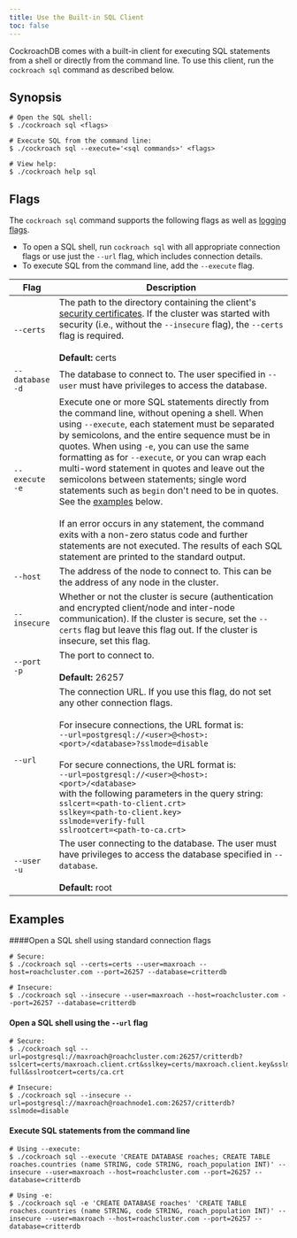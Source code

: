 ```yaml
---
title: Use the Built-in SQL Client
toc: false
---
```


CockroachDB comes with a built-in client for executing SQL statements from a shell or directly from the command line. To use this client, run the `cockroach sql` command as described below.  

<div id="toc"></div>

## Synopsis

~~~ shell
# Open the SQL shell:
$ ./cockroach sql <flags>

# Execute SQL from the command line:
$ ./cockroach sql --execute='<sql commands>' <flags>

# View help:
$ ./cockroach help sql
~~~

## Flags

The `cockroach sql` command supports the following flags as well as [logging flags](cockroach-commands.html#logging-flags).

- To open a SQL shell, run `cockroach sql` with all appropriate connection flags or use just the `--url` flag, which includes connection details. 
- To execute SQL from the command line, add the `--execute` flag.

Flag | Description 
-----|------------
`--certs` | The path to the directory containing the client's [security certificates](create-security-certificates.html). If the cluster was started with security (i.e., without the `--insecure` flag), the `--certs` flag is required. <br><br> **Default:** certs
`--database`<br>`-d` | The database to connect to. The user specified in `--user` must have privileges to access the database. 
`--execute`<br>`-e` | Execute one or more SQL statements directly from the command line, without opening a shell. When using `--execute`, each statement must be separated by semicolons, and the entire sequence must be in quotes. When using `-e`, you can use the same formatting as for `--execute`, or you can wrap each multi-word statement in quotes and leave out the semicolons between statements; single word statements such as `begin` don't need to be in quotes. See the [examples](#execute-sql-statements-from-the-command-line) below. <br><br>If an error occurs in any statement, the command exits with a non-zero status code and further statements are not executed. The results of each SQL statement are printed to the standard output.
`--host` | The address of the node to connect to. This can be the address of any node in the cluster.
`--insecure` | Whether or not the cluster is secure (authentication and encrypted client/node and inter-node communication). If the cluster is secure, set the `--certs` flag but leave this flag out. If the cluster is insecure, set this flag.
`--port`<br>`-p` | The port to connect to. <br><br>**Default:** 26257
`--url` | The connection URL. If you use this flag, do not set any other connection flags.<br><br>For insecure connections, the URL format is: <br>`--url=postgresql://<user>@<host>:<port>/<database>?sslmode=disable`<br><br>For secure connections, the URL format is:<br>`--url=postgresql://<user>@<host>:<port>/<database>`<br>with the following parameters in the query string:<br>`sslcert=<path-to-client.crt>`<br>`sslkey=<path-to-client.key>`<br>`sslmode=verify-full`<br>`sslrootcert=<path-to-ca.crt>` 
`--user`<br>`-u` | The user connecting to the database. The user must have privileges to access the database specified in `--database`. <br><br>**Default:** root

## Examples

####Open a SQL shell using standard connection flags

~~~ shell
# Secure:
$ ./cockroach sql --certs=certs --user=maxroach --host=roachcluster.com --port=26257 --database=critterdb 

# Insecure:
$ ./cockroach sql --insecure --user=maxroach --host=roachcluster.com --port=26257 --database=critterdb 
~~~

#### Open a SQL shell using the `--url` flag

~~~ shell
# Secure:
$ ./cockroach sql --url=postgresql://maxroach@roachcluster.com:26257/critterdb?sslcert=certs/maxroach.client.crt&sslkey=certs/maxroach.client.key&sslmode=verify-full&sslrootcert=certs/ca.crt 

# Insecure:
$ ./cockroach sql --insecure --url=postgresql://maxroach@roachnode1.com:26257/critterdb?sslmode=disable 
~~~

#### Execute SQL statements from the command line

~~~ shell
# Using --execute:
$ ./cockroach sql --execute 'CREATE DATABASE roaches; CREATE TABLE roaches.countries (name STRING, code STRING, roach_population INT)' --insecure --user=maxroach --host=roachcluster.com --port=26257 --database=critterdb 

# Using -e:
$ ./cockroach sql -e 'CREATE DATABASE roaches' 'CREATE TABLE roaches.countries (name STRING, code STRING, roach_population INT)' --insecure --user=maxroach --host=roachcluster.com --port=26257 --database=critterdb  
~~~

